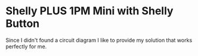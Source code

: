 # Shelly PLUS 1PM Mini with Shelly Button

Since I didn't found a circuit diagram I like to provide my solution that works perfectly for me.
